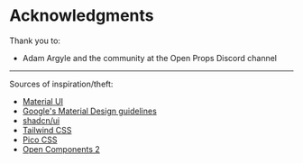 <div class="rich-text">

# Acknowledgments

Thank you to:

- Adam Argyle and the community at the Open Props Discord channel

<hr>

Sources of inspiration/theft:

- [Material UI](https://mui.com/material-ui)
- [Google's Material Design guidelines](https://m3.material.io/)
- [shadcn/ui](https://ui.shadcn.com/)
- [Tailwind CSS](https://tailwindcss.com/)
- [Pico CSS](https://picocss.com/)
- [Open Components 2](https://github.com/Groene-Otter/oc2/)

</div>
